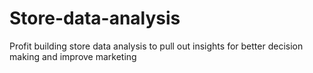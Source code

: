 # Store-data-analysis
Profit building store data analysis to pull out insights for better decision making and improve marketing
